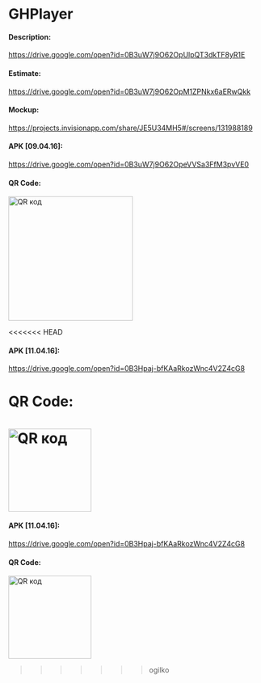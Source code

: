 # GHPlayer

<b><h4>Description:</h4></b> https://drive.google.com/open?id=0B3uW7j9O62OpUlpQT3dkTF8yR1E

<b><h4>Estimate:</h4></b> https://drive.google.com/open?id=0B3uW7j9O62OpM1ZPNkx6aERwQkk

<b><h4>Mockup:</h4></b> https://projects.invisionapp.com/share/JE5U34MH5#/screens/131988189

<b><h4>APK [09.04.16]:</h4></b> https://drive.google.com/open?id=0B3uW7j9O62OpeVVSa3FfM3pvVE0

<b><h4>QR Code:</h4></b> <a href="http://qrcoder.ru" target="_blank"><img src="http://qrcoder.ru/code/?https%3A%2F%2Fdrive.google.com%2Fopen%3Fid%3D0B3uW7j9O62OpeVVSa3FfM3pvVE0&6&0" width="246" height="246" border="0" title="QR код"></a>

<<<<<<< HEAD
<b><h4>APK [11.04.16]:</h4></b> https://drive.google.com/open?id=0B3Hpaj-bfKAaRkozWnc4V2Z4cG8

<b><h4>QR Code:</h4></b> <a href="http://qrcoder.ru" target="_blank"><img src="http://qrcoder.ru/code/?https%3A%2F%2Fdrive.google.com%2Fopen%3Fid%3D0B3Hpaj-bfKAaRkozWnc4V2Z4cG8&4&0" width="164" height="164" border="0" title="QR код"></a>
=======

<b><h4>APK [11.04.16]:</h4></b> https://drive.google.com/open?id=0B3Hpaj-bfKAaRkozWnc4V2Z4cG8

<b><h4>QR Code:</h4></b> <a href="http://qrcoder.ru" target="_blank"><img src="http://qrcoder.ru/code/?https%3A%2F%2Fdrive.google.com%2Fopen%3Fid%3D0B3Hpaj-bfKAaRkozWnc4V2Z4cG8&4&0" width="164" height="164" border="0" title="QR код"></a>


>>>>>>> ogilko
